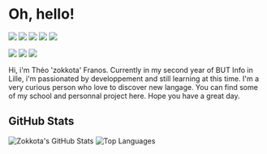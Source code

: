 # Oh, hello!
![](https://img.shields.io/badge/OS-Windows%2011-informational?style=flat&logo=windows&logoColor=white&color=0078D6)
![](https://img.shields.io/badge/OS-%28WSL%29%20Debian%2010-informational?style=flat&logo=debian&logoColor=white&color=A81D33)
![](https://img.shields.io/badge/Editor-Visual%20Studio%20Code-informational?style=flat&logo=visual-studio-code&logoColor=white&color=007ACC)
![](https://img.shields.io/badge/Browser-Firefox-informational?style=flat&logo=firefox-browser&logoColor=white&color=FF7139)
![](https://img.shields.io/badge/Discord-zokkota%\#838323-informational?style=flat&logo=discord&logoColor=white&color=7289DA)

![](https://img.shields.io/badge/JavaScript-informational?style=flat&logo=javascript&logoColor=white&color=F7DF1E)
![](https://img.shields.io/badge/TypeScript-informational?style=flat&logo=typescript&logoColor=white&color=3178C6)
![](https://img.shields.io/badge/C%23-informational?style=flat&logo=csharp&logoColor=white&color=239120)

Hi, i'm Théo 'zokkota' Franos. Currently in my second year of BUT Info in Lille, i'm passionated by developpement and still learning at this time. I'm a very curious person who love to discover new langage. You can find some of my school and personnal project here. Hope you have a great day.

## GitHub Stats
![Zokkota's GitHub Stats](https://github-readme-stats.vercel.app/api?username=zokkota&show_icons=true&line_height=33&theme=dracula)
![Top Languages](https://github-readme-stats.vercel.app/api/top-langs/?username=zokkota&theme=dracula&exclude_repo=wiko-l9010-kernel)


<!--
**zokkota/zokkota** is a ✨ _special_ ✨ repository because its `README.md` (this file) appears on your GitHub profile.

Here are some ideas to get you started:

- 🔭 I’m currently working on ...
- 🌱 I’m currently learning ...
- 👯 I’m looking to collaborate on ...
- 🤔 I’m looking for help with ...
- 💬 Ask me about ...
- 📫 How to reach me: ...
- 😄 Pronouns: ...
- ⚡ Fun fact: ...
-->
